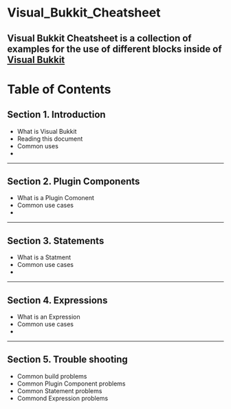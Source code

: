 # Visual_Bukkit_Cheatsheet

Visual Bukkit Cheatsheet is a collection of examples for the use of different blocks inside of [Visual Bukkit](https://github.com/OfficialDonut/VisualBukkit)
---
# Table of Contents
## Section 1. Introduction
* What is Visual Bukkit
* Reading this document
* Common uses
*
---
## Section 2. Plugin Components
* What is a Plugin Comonent
* Common use cases
* 
---
## Section 3. Statements
* What is a Statment
* Common use cases
*
---
## Section 4. Expressions
* What is an Expression
* Common use cases
*
---
## Section 5. Trouble shooting
* Common build problems
* Common Plugin Component problems
* Common Statement problems
* Commond Expression problems
